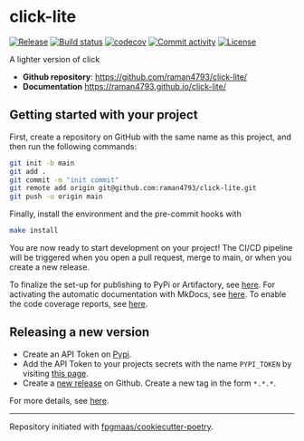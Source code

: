 # click-lite

[![Release](https://img.shields.io/github/v/release/raman4793/click-lite)](https://img.shields.io/github/v/release/raman4793/click-lite)
[![Build status](https://img.shields.io/github/actions/workflow/status/raman4793/click-lite/main.yml?branch=main)](https://github.com/raman4793/click-lite/actions/workflows/main.yml?query=branch%3Amain)
[![codecov](https://codecov.io/gh/raman4793/click-lite/branch/main/graph/badge.svg)](https://codecov.io/gh/raman4793/click-lite)
[![Commit activity](https://img.shields.io/github/commit-activity/m/raman4793/click-lite)](https://img.shields.io/github/commit-activity/m/raman4793/click-lite)
[![License](https://img.shields.io/github/license/raman4793/click-lite)](https://img.shields.io/github/license/raman4793/click-lite)

A lighter version of click

- **Github repository**: <https://github.com/raman4793/click-lite/>
- **Documentation** <https://raman4793.github.io/click-lite/>

## Getting started with your project

First, create a repository on GitHub with the same name as this project, and then run the following commands:

``` bash
git init -b main
git add .
git commit -m "init commit"
git remote add origin git@github.com:raman4793/click-lite.git
git push -u origin main
```

Finally, install the environment and the pre-commit hooks with 

```bash
make install
```

You are now ready to start development on your project! The CI/CD
pipeline will be triggered when you open a pull request, merge to main,
or when you create a new release.

To finalize the set-up for publishing to PyPi or Artifactory, see
[here](https://fpgmaas.github.io/cookiecutter-poetry/features/publishing/#set-up-for-pypi).
For activating the automatic documentation with MkDocs, see
[here](https://fpgmaas.github.io/cookiecutter-poetry/features/mkdocs/#enabling-the-documentation-on-github).
To enable the code coverage reports, see [here](https://fpgmaas.github.io/cookiecutter-poetry/features/codecov/).

## Releasing a new version

- Create an API Token on [Pypi](https://pypi.org/).
- Add the API Token to your projects secrets with the name `PYPI_TOKEN` by visiting 
[this page](https://github.com/raman4793/click-lite/settings/secrets/actions/new).
- Create a [new release](https://github.com/raman4793/click-lite/releases/new) on Github. 
Create a new tag in the form ``*.*.*``.

For more details, see [here](https://fpgmaas.github.io/cookiecutter-poetry/features/cicd/#how-to-trigger-a-release).

---

Repository initiated with [fpgmaas/cookiecutter-poetry](https://github.com/fpgmaas/cookiecutter-poetry).